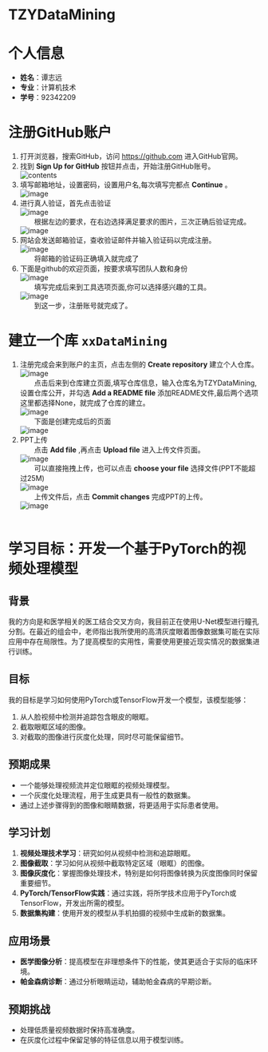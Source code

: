 # TZYDataMining
# 个人信息
- **姓名**：谭志远
- **专业**：计算机技术
- **学号**：92342209
# 注册GitHub账户
1. 打开浏览器，搜索GitHub，访问 https://github.com 进入GitHub官网。
2. 找到 **Sign Up for GitHub** 按钮并点击，开始注册GitHub账号。<br />
![contents](image/signup.png)<br />
3. 填写邮箱地址，设置密码，设置用户名,每次填写完都点 **Continue** 。<br />
![image](image/enroll.png)<br />
4. 进行真人验证，首先点击验证<br />
![image](image/verify.png)<br />
&emsp;&emsp;根据左边的要求，在右边选择满足要求的图片，三次正确后验证完成。<br />
![image](image/people.png)<br />
5. 网站会发送邮箱验证，查收验证邮件并输入验证码以完成注册。<br />
![image](image/yanzheng.png)<br />
&emsp;&emsp;将邮箱的验证码正确填入就完成了<br />
6. 下面是github的欢迎页面，按要求填写团队人数和身份<br />
![image](image/choose.png)<br />
&emsp;&emsp;填写完成后来到工具选项页面,你可以选择感兴趣的工具。<br />
![image](image/tools.png)<br />
&emsp;&emsp;到这一步，注册账号就完成了。<br />
# 建立一个库 `xxDataMining`
1. 注册完成会来到账户的主页，点击左侧的 **Create repository** 建立个人仓库。<br />
![image](image/chuangjian.png)<br />
&emsp;&emsp;点击后来到仓库建立页面,填写仓库信息，输入仓库名为TZYDataMining,设置仓库公开，并勾选 **Add a README file** 添加README文件,最后两个选项这里都选择None，就完成了仓库的建立。<br />
![image](image/cangku.png)<br />
&emsp;&emsp;下面是创建完成后的页面<br />
![image](image/diyicijianwan.png)<br />
2. PPT上传<br />
&emsp;&emsp;点击 **Add file** ,再点击 **Upload file** 进入上传文件页面。<br />
![image](image/upload.png)<br />
&emsp;&emsp;可以直接拖拽上传，也可以点击 **choose your file** 选择文件(PPT不能超过25M)<br />
![image](image/choosefile.png)<br />
&emsp;&emsp;上传文件后，点击 **Commit changes** 完成PPT的上传。<br />
![image](image/wancheng.png)<br /><br />
# 学习目标：开发一个基于PyTorch的视频处理模型

## 背景
我的方向是和医学相关的医工结合交叉方向，我目前正在使用U-Net模型进行瞳孔分割。在最近的组会中，老师指出我所使用的高清灰度眼着图像数据集可能在实际应用中存在局限性。为了提高模型的实用性，需要使用更接近现实情况的数据集进行训练。

## 目标
我的目标是学习如何使用PyTorch或TensorFlow开发一个模型，该模型能够：

1. 从人脸视频中检测并追踪包含眼皮的眼眶。
2. 截取眼眶区域的图像。
3. 对截取的图像进行灰度化处理，同时尽可能保留细节。

## 预期成果
- 一个能够处理视频流并定位眼眶的视频处理模型。
- 一个灰度化处理流程，用于生成更具有一般性的数据集。
- 通过上述步骤得到的图像和眼睛数据，将更适用于实际患者使用。

## 学习计划
1. **视频处理技术学习**：研究如何从视频中检测和追踪眼眶。
2. **图像截取**：学习如何从视频中截取特定区域（眼眶）的图像。
3. **图像灰度化**：掌握图像处理技术，特别是如何将图像转换为灰度图像同时保留重要细节。
4. **PyTorch/TensorFlow实践**：通过实践，将所学技术应用于PyTorch或TensorFlow，开发出所需的模型。
5. **数据集构建**：使用开发的模型从手机拍摄的视频中生成新的数据集。

## 应用场景
- **医学图像分析**：提高模型在非理想条件下的性能，使其更适合于实际的临床环境。
- **帕金森病诊断**：通过分析眼睛运动，辅助帕金森病的早期诊断。

## 预期挑战
- 处理低质量视频数据时保持高准确度。
- 在灰度化过程中保留足够的特征信息以用于模型训练。



